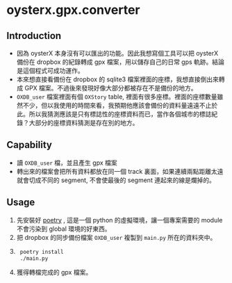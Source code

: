 # oysterx.gpx.converter

## Introduction
- 因為 oysterX 本身沒有可以匯出的功能。因此我想寫個工具可以把 oysterX 備份在 dropbox 的紀錄轉成 gpx 檔案，用以儲存自己的日常 gps 軌跡。結論是這個程式可成功運作。
- 本來想直接看備份在 dropbox 的 sqlite3 檔案裡面的座標，我想直接倒出來轉成 GPX 檔案。不過後來發現好像大部分都被存在不是備份的地方。
- `OXDB_user` 檔案裡面有個 `OXStory` table, 裡面有很多座標。裡面的座標數量雖然不少，但以我使用的時間來看，我預期他應該會備份的資料量遠遠不止於此。所以我猜測應該是只有標誌性的座標資料而已，當作各個城市的標誌紀錄？大部分的座標資料猜測是存在別的地方。

## Capability
- 讀 `OXDB_user` 檔，並且產生 gpx 檔案
- 轉出來的檔案會把所有資料都放在同一個 track 裏面，如果連續兩點距離太遠就會切成不同的 segment, 不會使最後的 segment 連起來的線是爛掉的。

## Usage
1. 先安裝好 [poetry](https://python-poetry.org/) , 這是一個 python 的虛擬環境，讓一個專案需要的 module 不會污染到 global 環境的好東西。
2. 把 dropbox 的同步備份檔案 `OXDB_user` 複製到 `main.py` 所在的資料夾中。
3. ```bash
	poetry install
	./main.py
	```
4. 獲得轉檔完成的 gpx 檔案。